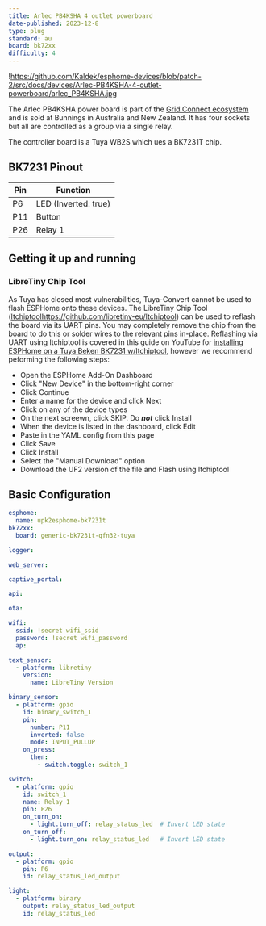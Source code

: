 ```yaml
---
title: Arlec PB4KSHA 4 outlet powerboard
date-published: 2023-12-8
type: plug
standard: au
board: bk72xx
difficulty: 4
---
```


!https://github.com/Kaldek/esphome-devices/blob/patch-2/src/docs/devices/Arlec-PB4KSHA-4-outlet-powerboard/arlec_PB4KSHA.jpg

The Arlec PB4KSHA power board is part of the [Grid Connect ecosystem](https://grid-connect.com.au/) and is sold at Bunnings in Australia and New Zealand.
It has four sockets but all are controlled as a group via a single relay.

The controller board is a Tuya WB2S which ues a BK7231T chip.

## BK7231 Pinout

| Pin    | Function                |
| ------ | ----------------------- |
| P6  | LED (Inverted: true)    |
| P11  | Button  |
| P26 | Relay 1                 |

## Getting it up and running

### LibreTiny Chip Tool
As Tuya has closed most vulnerabilities, Tuya-Convert cannot be used to flash ESPHome onto these devices.  The LibreTiny Chip Tool ([ltchiptool](https://github.com/libretiny-eu/ltchiptool)https://github.com/libretiny-eu/ltchiptool) can be used to reflash the board via its UART pins.  You may completely remove the chip from the board to do this or solder wires to the relevant pins in-place. Reflashing via UART using ltchiptool is covered in this guide on YouTube for [installing ESPHome on a Tuya Beken BK7231 w/ltchiptool](https://www.youtube.com/watch?v=t0o8nMbqOSA), however we recommend peforming the following steps:

- Open the ESPHome Add-On Dashboard
- Click "New Device" in the bottom-right corner
- Click Continue
- Enter a name for the device and click Next
- Click on any of the device types
- On the next screewn, click SKIP.  Do ***not*** click Install
- When the device is listed in the dashboard, click Edit
- Paste in the YAML config from this page
- Click Save
- Click Install
- Select the "Manual Download" option
- Download the UF2 version of the file and Flash using ltchiptool

## Basic Configuration

```yaml
esphome:
  name: upk2esphome-bk7231t
bk72xx:
  board: generic-bk7231t-qfn32-tuya

logger:

web_server:

captive_portal:

api:

ota:

wifi:
  ssid: !secret wifi_ssid
  password: !secret wifi_password
  ap:

text_sensor:
  - platform: libretiny
    version:
      name: LibreTiny Version

binary_sensor:
  - platform: gpio
    id: binary_switch_1
    pin:
      number: P11
      inverted: false
      mode: INPUT_PULLUP
    on_press:
      then:
        - switch.toggle: switch_1

switch:
  - platform: gpio
    id: switch_1
    name: Relay 1
    pin: P26
    on_turn_on:
      - light.turn_off: relay_status_led  # Invert LED state
    on_turn_off:
      - light.turn_on: relay_status_led   # Invert LED state

output:
  - platform: gpio
    pin: P6
    id: relay_status_led_output

light:
  - platform: binary
    output: relay_status_led_output
    id: relay_status_led
```

